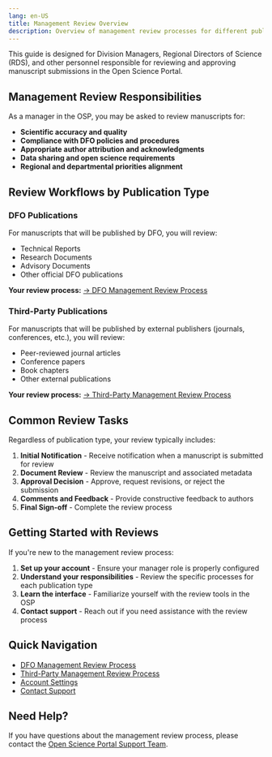 ```yaml
---
lang: en-US
title: Management Review Overview
description: Overview of management review processes for different publication types
---
```


This guide is designed for Division Managers, Regional Directors of Science (RDS), and other personnel responsible for reviewing and approving manuscript submissions in the Open Science Portal.

## Management Review Responsibilities

As a manager in the OSP, you may be asked to review manuscripts for:

- **Scientific accuracy and quality**
- **Compliance with DFO policies and procedures**
- **Appropriate author attribution and acknowledgments**
- **Data sharing and open science requirements**
- **Regional and departmental priorities alignment**

## Review Workflows by Publication Type

### DFO Publications

For manuscripts that will be published by DFO, you will review:

- Technical Reports
- Research Documents
- Advisory Documents
- Other official DFO publications

**Your review process:**
[→ DFO Management Review Process](/en/dfo/management-review-process.html)

### Third-Party Publications

For manuscripts that will be published by external publishers (journals, conferences, etc.), you will review:

- Peer-reviewed journal articles
- Conference papers
- Book chapters
- Other external publications

**Your review process:**
[→ Third-Party Management Review Process](/en/third-party/management-review-process.html)

## Common Review Tasks

Regardless of publication type, your review typically includes:

1. **Initial Notification** - Receive notification when a manuscript is submitted for review
2. **Document Review** - Review the manuscript and associated metadata
3. **Approval Decision** - Approve, request revisions, or reject the submission
4. **Comments and Feedback** - Provide constructive feedback to authors
5. **Final Sign-off** - Complete the review process

## Getting Started with Reviews

If you're new to the management review process:

1. **Set up your account** - Ensure your manager role is properly configured
2. **Understand your responsibilities** - Review the specific processes for each publication type
3. **Learn the interface** - Familiarize yourself with the review tools in the OSP
4. **Contact support** - Reach out if you need assistance with the review process

## Quick Navigation

- [DFO Management Review Process](/en/dfo/management-review-process.html)
- [Third-Party Management Review Process](/en/third-party/management-review-process.html)
- [Account Settings](/en/account/settings.html)
- [Contact Support](/en/account/contact-support.html)

## Need Help?

If you have questions about the management review process, please contact the [Open Science Portal Support Team](mailto:DFO.OpenScience-ScienceOuverte.MPO@dfo-mpo.gc.ca).
